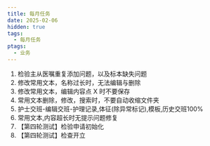 ```yaml
---
title: 每月任务
date: 2025-02-06
hidden: true
tags:
  - 每月任务
ptags:
  - 业务
---
```


1. 检验主从医嘱重复添加问题，以及标本缺失问题
2. 修改常用文本，名称过长时，无法编辑与删除
3. 修改常用文本，编辑内容点 X 时不要保存
4. 常用文本删除，修改，搜索时，不要自动收缩文件夹
5. 护士交班-编辑交班-护理记录,体征(除异常标记),模板,历史交班100%
6. 常用文本,内容超长时无提示问题修复
7. 【第四轮测试】检验申请初始化
8. 【第四轮测试】检查开立
